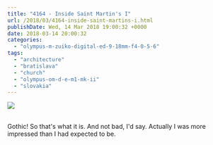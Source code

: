 ```yaml
---
title: "4164 - Inside Saint Martin's I"
url: /2018/03/4164-inside-saint-martins-i.html
publishDate: Wed, 14 Mar 2018 19:00:32 +0000
date: 2018-03-14 20:00:32
categories: 
  - "olympus-m-zuiko-digital-ed-9-18mm-f4-0-5-6"
tags: 
  - "architecture"
  - "bratislava"
  - "church"
  - "olympus-om-d-e-m1-mk-ii"
  - "slovakia"
---
```

<div class="container">
<div class="center"><a target="_blank" href="https://d25zfm9zpd7gm5.cloudfront.net/1200x1200/2017/20170605_130711_lr.jpg"><img class="webfeedsFeaturedVisual" src="https://d25zfm9zpd7gm5.cloudfront.net/0600x0600/2017/20170605_130711_lr.jpg" /></a></div>
</div>
<br />

Gothic! So that's what it is. And not bad, I'd say. Actually I was more impressed than I had expected to be.
